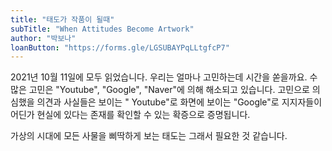 ```yaml
---
title: "태도가 작품이 될때"
subTitle: "When Attitudes Become Artwork"
author: "박보나"
loanButton: "https://forms.gle/LGSUBAYPqLLtgfcP7"
---
```


2021년 10월 11일에 모두 읽었습니다.
우리는 얼마나 고민하는데 시간을 쏟을까요.
수많은 고민은 "Youtube", "Google", "Naver"에 의해 해소되고 있습니다.
고민으로 의심했을 의견과 사실들은
보이는 " Youtube"로
화면에 보이는 "Google"로
지지자들이 어딘가 현실에 있다는 존재를 확인할 수 있는 확증으로 증명됩니다.

가상의 시대에 모든 사물을 삐딱하게
보는 태도는 그래서 필요한 것 같습니다.